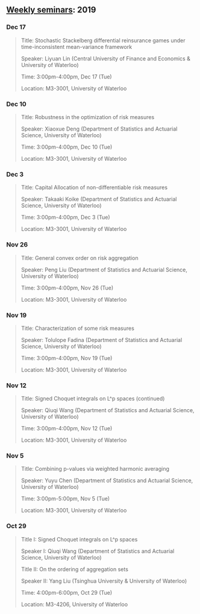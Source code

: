 ## [Weekly seminars](./index.md): 2019


### Dec 17


> Title: Stochastic Stackelberg differential reinsurance games under time-inconsistent mean-variance framework
>
> Speaker: Liyuan Lin (Central University of Finance and Economics & University of Waterloo)
> 
> Time: 3:00pm-4:00pm, Dec 17 (Tue)
>
> Location: M3-3001, University of Waterloo


### Dec 10

> Title: Robustness in the optimization of risk measures
>
> Speaker: Xiaoxue Deng (Department of Statistics and Actuarial Science, University of Waterloo)
>
> Time: 3:00pm-4:00pm, Dec 10 (Tue)
>
> Location: M3-3001, University of Waterloo


### Dec 3

> Title: Capital Allocation of non-differentiable risk measures
>
> Speaker: Takaaki Koike (Department of Statistics and Actuarial Science, University of Waterloo)
>
> Time: 3:00pm-4:00pm, Dec 3 (Tue)
>
> Location: M3-3001, University of Waterloo


### Nov 26

> Title: General convex order on risk aggregation
>
> Speaker: Peng Liu (Department of Statistics and Actuarial Science, University of Waterloo)
>
> Time: 3:00pm-4:00pm, Nov 26 (Tue)
>
> Location: M3-3001, University of Waterloo


### Nov 19

> Title: Characterization of some risk measures
>
> Speaker: Tolulope Fadina (Department of Statistics and Actuarial Science, University of Waterloo)
>
> Time: 3:00pm-4:00pm, Nov 19 (Tue)
>
> Location: M3-3001, University of Waterloo


### Nov 12

> Title: Signed Choquet integrals on L^p spaces (continued)
> 
> Speaker: Qiuqi Wang (Department of Statistics and Actuarial Science, University of Waterloo)
>
> Time: 3:00pm-4:00pm, Nov 12 (Tue)
> 
> Location: M3-3001, University of Waterloo


### Nov 5

> Title: Combining p-values via weighted harmonic averaging
>
> Speaker: Yuyu Chen (Department of Statistics and Actuarial Science, University of Waterloo)
> 
> Time: 3:00pm-5:00pm, Nov 5 (Tue)
>
> Location: M3-3001, University of Waterloo


### Oct 29

> Title I: Signed Choquet integrals on L^p spaces 
>
> Speaker I: Qiuqi Wang (Department of Statistics and Actuarial Science, University of Waterloo)  
>
> Title II: On the ordering of aggregation sets
>
> Speaker II: Yang Liu (Tsinghua University & University of Waterloo)
> 
> Time: 4:00pm-6:00pm, Oct 29 (Tue)
>
> Location: M3-4206, University of Waterloo

